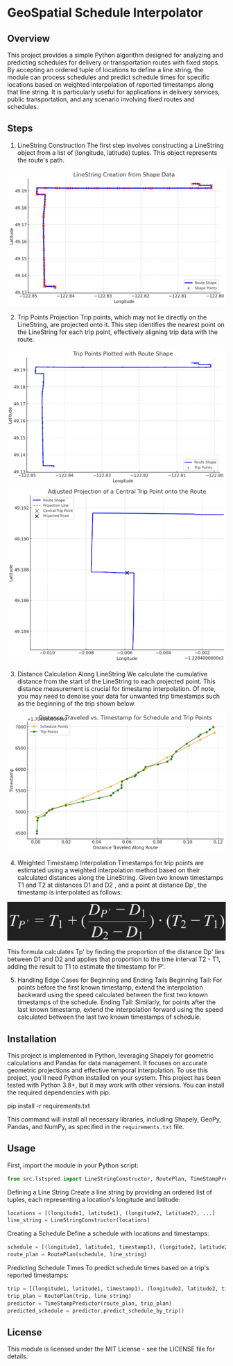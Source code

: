 # GeoSpatial Schedule Interpolator 

## Overview

This project provides a simple Python algorithm designed for analyzing and predicting schedules for delivery or transportation routes with fixed stops. By accepting an ordered tuple of locations to define a line string, the module can process schedules and predict schedule times for specific locations based on weighted interpolation of reported timestamps along that line string. It is particularly useful for applications in delivery services, public transportation, and any scenario involving fixed routes and schedules.

## Steps

1. LineString Construction
The first step involves constructing a LineString object from a list of (longitude, latitude) tuples. This object represents the route's path.

![LineString Creation](images/LineString_Creation.png)

2. Trip Points Projection
Trip points, which may not lie directly on the LineString, are projected onto it. This step identifies the nearest point on the LineString for each trip point, effectively aligning trip data with the route.

![Trip Points](images/Trip_Point_Projection1.png)
![Trip Point Projection](images/Trip_Point_Projection2.png)

3. Distance Calculation Along LineString
We calculate the cumulative distance from the start of the LineString to each projected point. This distance measurement is crucial for timestamp interpolation. Of note, you may need to denoise your data for unwanted trip timestamps such as the beginning of the trip shown below.

![Distance Calculation](images/Distance_Calculation.png)

4. Weighted Timestamp Interpolation
Timestamps for trip points are estimated using a weighted interpolation method based on their calculated distances along the LineString. Given two known timestamps T1 and T2 at distances D1 and D2 , and a point at distance Dp', the timestamp is interpolated as follows:

![Formula](images/Formula.png)

This formula calculates Tp' by finding the proportion of the distance Dp' lies between D1 and D2 and applies that proportion to the time interval T2 - T1, adding the result to T1 to estimate the timestamp for P'.

5. Handling Edge Cases for Beginning and Ending Tails
Beginning Tail: For points before the first known timestamp, extend the interpolation backward using the speed calculated between the first two known timestamps of the schedule.
Ending Tail: Similarly, for points after the last known timestamp, extend the interpolation forward using the speed calculated between the last two known timestamps of schedule.

## Installation

This project is implemented in Python, leveraging Shapely for geometric calculations and Pandas for data management. It focuses on accurate geometric projections and effective temporal interpolation. To use this project, you'll need Python installed on your system. This project has been tested with Python 3.8+, but it may work with other versions. You can install the required dependencies with pip:

pip install -r requirements.txt


This command will install all necessary libraries, including Shapely, GeoPy, Pandas, and NumPy, as specified in the `requirements.txt` file.

## Usage

First, import the module in your Python script:

```python
from src.lstspred import LineStringConstructor, RoutePlan, TimeStampPredictor
```
Defining a Line String
Create a line string by providing an ordered list of tuples, each representing a location's longitude and latitude:
```python
locations = [(longitude1, latitude1), (longitude2, latitude2), ...]
line_string = LineStringConstructor(locations)
```
Creating a Schedule
Define a schedule with locations and timestamps:
```python
schedule = [(longitude1, latitude1, timestamp1), (longitude2, latitude2, timestamp2), ...]
route_plan = RoutePlan(schedule, line_string)
```
Predicting Schedule Times
To predict schedule times based on a trip's reported timestamps:
```python
trip = [(longitude1, latitude1, timestamp1), (longitude2, latitude2, timestamp2), ...]
trip_plan = RoutePlan(trip, line_string)
predictor = TimeStampPredictor(route_plan, trip_plan)
predicted_schedule = predictor.predict_schedule_by_trip()
```
## License
This module is licensed under the MIT License - see the LICENSE file for details.

